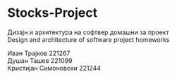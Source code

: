 # Stocks-Project
<p>
  Дизајн и архитектура на софтвер домашни за проект
  </br>
  Design and architecture of software project homeworks
</p>
<p>
  Иван Трајков 221267
  <br>
  Душан Ташев 221099
  <br>
  Кристијан Симоновски 221244
</p>
